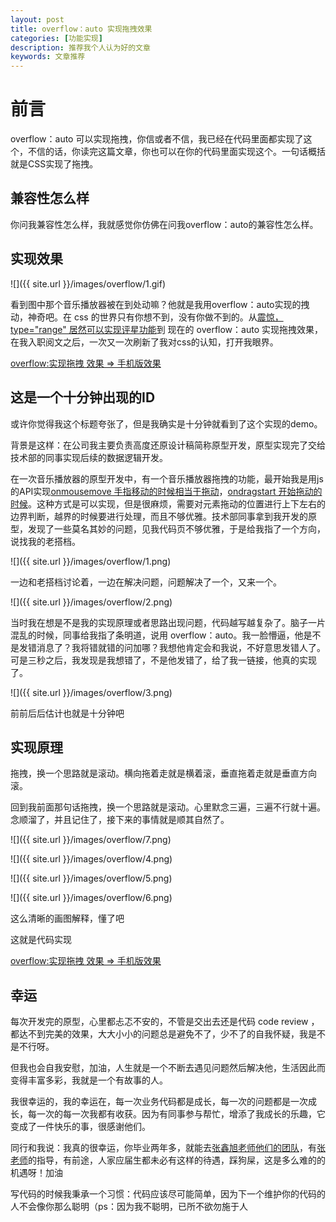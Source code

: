 ```yaml
---
layout: post
title: overflow：auto 实现拖拽效果
categories: [功能实现]
description: 推荐我个人认为好的文章
keywords: 文章推荐
---
```

# 前言
overflow：auto 可以实现拖拽，你信或者不信，我已经在代码里面都实现了这个，不信的话，你读完这篇文章，你也可以在你的代码里面实现这个。一句话概括就是CSS实现了拖拽。

## 兼容性怎么样

你问我兼容性怎么样，我就感觉你仿佛在问我overflow：auto的兼容性怎么样。

## 实现效果

![]({{ site.url }}/images/overflow/1.gif)

看到图中那个音乐播放器被在到处动嘛？他就是我用overflow：auto实现的拽动，神奇吧。在 css 的世界只有你想不到，没有你做不到的。从[震惊，type="range" 居然可以实现评星功能](https://mp.weixin.qq.com/s/aD5BzGFnvMOY4cp_MvZ53A)到 现在的 overflow：auto 实现拖拽效果，在我入职阅文之后，一次又一次刷新了我对css的认知，打开我眼界。

[overflow:实现拖拽 效果 => 手机版效果](https://codepen.io/qingchuang/pen/PoGMymW)

## 这是一个十分钟出现的ID

或许你觉得我这个标题夸张了，但是我确实是十分钟就看到了这个实现的demo。

背景是这样：在公司我主要负责高度还原设计稿简称原型开发，原型实现完了交给技术部的同事实现后续的数据逻辑开发。

在一次音乐播放器的原型开发中，有一个音乐播放器拖拽的功能，最开始我是用js的API实现[onmousemove 手指移动的时候相当于拖动](https://developer.mozilla.org/zh-CN/docs/Web/API/GlobalEventHandlers/onmousemove)，[ondragstart 开始拖动的时候](https://developer.mozilla.org/en-US/docs/Web/API/GlobalEventHandlers/ondragstart)。这种方式是可以实现，但是很麻烦，需要对元素拖动的位置进行上下左右的边界判断，越界的时候要进行处理，而且不够优雅。技术部同事拿到我开发的原型，发现了一些莫名其妙的问题，见我代码页不够优雅，于是给我指了一个方向，说找我的老搭档。

![]({{ site.url }}/images/overflow/1.png)

一边和老搭档讨论着，一边在解决问题，问题解决了一个，又来一个。

![]({{ site.url }}/images/overflow/2.png)

当时我在想是不是我的实现原理或者思路出现问题，代码越写越复杂了。脑子一片混乱的时候，同事给我指了条明道，说用 overflow：auto。我一脸懵逼，他是不是发错消息了？我将错就错的问加哪？我想他肯定会和我说，不好意思发错人了。可是三秒之后，我发现是我想错了，不是他发错了，给了我一链接，他真的实现了。

![]({{ site.url }}/images/overflow/3.png)

前前后后估计也就是十分钟吧

## 实现原理
拖拽，换一个思路就是滚动。横向拖着走就是横着滚，垂直拖着走就是垂直方向滚。

回到我前面那句话拖拽，换一个思路就是滚动。心里默念三遍，三遍不行就十遍。念顺溜了，并且记住了，接下来的事情就是顺其自然了。

![]({{ site.url }}/images/overflow/7.png)

![]({{ site.url }}/images/overflow/4.png)

![]({{ site.url }}/images/overflow/5.png)

![]({{ site.url }}/images/overflow/6.png)

这么清晰的画图解释，懂了吧

这就是代码实现

[overflow:实现拖拽 效果 => 手机版效果](https://codepen.io/qingchuang/pen/PoGMymW)

## 幸运

每次开发完的原型，心里都忐忑不安的，不管是交出去还是代码 code review ，都达不到完美的效果，大大小小的问题总是避免不了，少不了的自我怀疑，我是不是不行呀。

但我也会自我安慰，加油，人生就是一个不断去遇见问题然后解决他，生活因此而变得丰富多彩，我就是一个有故事的人。

我很幸运的，我的幸运在，每一次业务代码都是成长，每一次的问题都是一次成长，每一次的每一次我都有收获。因为有同事参与帮忙，增添了我成长的乐趣，它变成了一件快乐的事，很感谢他们。

同行和我说：我真的很幸运，你毕业两年多，就能去[张鑫旭老师他们的团队](https://mp.weixin.qq.com/mp/profile_ext?action=home&__biz=MzU4MzUzODc3Nw==&scene=124#wechat_redirect)，有[张老师](https://www.zhangxinxu.com/wordpress/)的指导，有前途，人家应届生都未必有这样的待遇，踩狗屎，这是多么难的的机遇呀！加油

写代码的时候我秉承一个习惯：代码应该尽可能简单，因为下一个维护你的代码的人不会像你那么聪明（ps：因为我不聪明，已所不欲勿施于人
